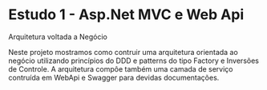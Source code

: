 # Estudo 1 - Asp.Net MVC e Web Api

Arquitetura voltada a Negócio

Neste projeto mostramos como contruir uma arquitetura orientada ao negócio utilizando princípios do DDD e patterns do tipo Factory e Inversões de Controle.
A arquitetura compôe também uma camada de serviço contruída em WebApi e Swagger para devidas documentações.
